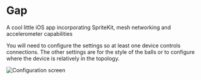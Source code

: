# Gap
A cool little iOS app incorporating SpriteKit, mesh networking and accelerometer capabilities

You will need to configure the settings so at least one device controls connections. The other settings are for the style of the balls or to configure where the device is relatively in the topology.

![Configuration screen](https://stephenvisser.blob.core.windows.net/imgs/IMG_0119.PNG)
